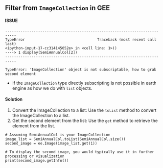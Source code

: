 ##  Filter from `ImageCollection` in GEE

#### ISSUE
```
---------------------------------------------------------------------------
TypeError                                 Traceback (most recent call last)
<ipython-input-17-cc314145052e> in <cell line: 1>()
----> 1 display(SemiAnnualCol[2])
---------------------------------------------------------------------------

TypeError: 'ImageCollection' object is not subscriptable, how to grab second element
```

* If the `ImageCollection` type directly subscripting is not possible in earth engine as how we do with `list` objects.

#### Solution
1. Convert the ImageCollection to a list: Use the `toList` method to convert the ImageCollection to a list.
2. Get the second element from the list: Use the `get` method to retrieve the element from the list.


```
# Assuming SemiAnnualCol is your ImageCollection
image_list = SemiAnnualCol.toList(SemiAnnualCol.size())
second_image = ee.Image(image_list.get(1))

# To display the second image, you would typically use it in further processing or visualization
print(second_image.getInfo())
```